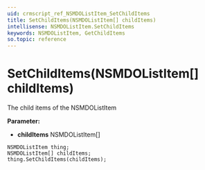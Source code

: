 ```yaml
---
uid: crmscript_ref_NSMDOListItem_SetChildItems
title: SetChildItems(NSMDOListItem[] childItems)
intellisense: NSMDOListItem.SetChildItems
keywords: NSMDOListItem, GetChildItems
so.topic: reference
---
```


# SetChildItems(NSMDOListItem[] childItems)

The child items of the NSMDOListItem

**Parameter:** 
 - **childItems** NSMDOListItem[]

```crmscript
NSMDOListItem thing;
NSMDOListItem[] childItems;
thing.SetChildItems(childItems);
```

